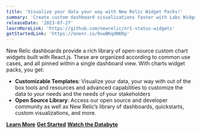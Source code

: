 ```yaml
---
title: 'Visualize your data your way with New Relic Widget Packs!'
summary: 'Create custom dashboard visualizations faster with Labs Widget Packs'
releaseDate: '2023-07-27'
learnMoreLink: 'https://github.com/newrelic/nr1-status-widgets'
getStartedLink: 'https://onenr.io/0vwBKqdNKRp'
---
```


New Relic dashboards provide a rich library of open-source custom chart widgets built with React.js. These are organized according to common use cases, and all pinned within a single dashboard view. With charts widget packs, you get:
- **Customizable Templates**: Visualize your data, your way with out of the box tools and resources and advanced capabilities to customize the data to your needs and the needs of your stakeholders
- **Open Source Library**: Access our open source and developer community as well as New Relic’s library of dashboards, quickstarts, custom visualizations, and more. 

[**Learn More**](https://github.com/newrelic/nr1-status-widgets)
[**Get Started**](https://onenr.io/0vwBKqdNKRp)
[**Watch the Databyte**](https://youtu.be/sQApeuTP1K0)
